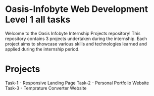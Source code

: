 # Oasis-Infobyte Web Development Level 1 all tasks
Welcome to the Oasis Infobyte Internship Projects repository! This repository contains 3 projects undertaken during the internship. Each project aims to showcase various skills and technologies learned and applied during the internship period.
# Projects
Task-1 - Responsive Landing Page
Task-2 - Personal Portfolio Website
Task-3 - Temprature Converter Website

